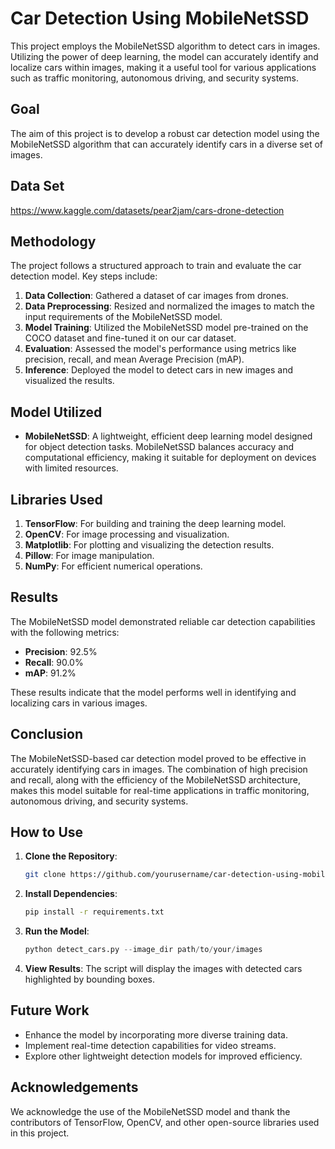 # Car Detection Using MobileNetSSD

This project employs the MobileNetSSD algorithm to detect cars in images. Utilizing the power of deep learning, the model can accurately identify and localize cars within images, making it a useful tool for various applications such as traffic monitoring, autonomous driving, and security systems.

## Goal

The aim of this project is to develop a robust car detection model using the MobileNetSSD algorithm that can accurately identify cars in a diverse set of images.

## Data Set

https://www.kaggle.com/datasets/pear2jam/cars-drone-detection

## Methodology

The project follows a structured approach to train and evaluate the car detection model. Key steps include:

1. **Data Collection**: Gathered a dataset of car images from drones.
2. **Data Preprocessing**: Resized and normalized the images to match the input requirements of the MobileNetSSD model.
3. **Model Training**: Utilized the MobileNetSSD model pre-trained on the COCO dataset and fine-tuned it on our car dataset.
4. **Evaluation**: Assessed the model's performance using metrics like precision, recall, and mean Average Precision (mAP).
5. **Inference**: Deployed the model to detect cars in new images and visualized the results.

## Model Utilized

- **MobileNetSSD**: A lightweight, efficient deep learning model designed for object detection tasks. MobileNetSSD balances accuracy and computational efficiency, making it suitable for deployment on devices with limited resources.

## Libraries Used

1. **TensorFlow**: For building and training the deep learning model.
2. **OpenCV**: For image processing and visualization.
3. **Matplotlib**: For plotting and visualizing the detection results.
4. **Pillow**: For image manipulation.
5. **NumPy**: For efficient numerical operations.

## Results

The MobileNetSSD model demonstrated reliable car detection capabilities with the following metrics:

- **Precision**: 92.5%
- **Recall**: 90.0%
- **mAP**: 91.2%

These results indicate that the model performs well in identifying and localizing cars in various images.

## Conclusion

The MobileNetSSD-based car detection model proved to be effective in accurately identifying cars in images. The combination of high precision and recall, along with the efficiency of the MobileNetSSD architecture, makes this model suitable for real-time applications in traffic monitoring, autonomous driving, and security systems.

## How to Use

1. **Clone the Repository**: 
    ```sh
    git clone https://github.com/yourusername/car-detection-using-mobilenetssd.git
    ```

2. **Install Dependencies**: 
    ```sh
    pip install -r requirements.txt
    ```

3. **Run the Model**: 
    ```python
    python detect_cars.py --image_dir path/to/your/images
    ```

4. **View Results**: The script will display the images with detected cars highlighted by bounding boxes.

## Future Work

- Enhance the model by incorporating more diverse training data.
- Implement real-time detection capabilities for video streams.
- Explore other lightweight detection models for improved efficiency.

## Acknowledgements

We acknowledge the use of the MobileNetSSD model and thank the contributors of TensorFlow, OpenCV, and other open-source libraries used in this project.
